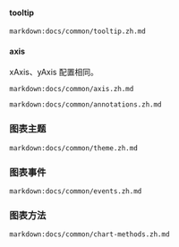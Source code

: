 #### tooltip

`markdown:docs/common/tooltip.zh.md`

#### axis

xAxis、yAxis 配置相同。

`markdown:docs/common/axis.zh.md`

<!-- #### annotations -->

`markdown:docs/common/annotations.zh.md`

### 图表主题

`markdown:docs/common/theme.zh.md`

### 图表事件

`markdown:docs/common/events.zh.md`

### 图表方法

`markdown:docs/common/chart-methods.zh.md`
